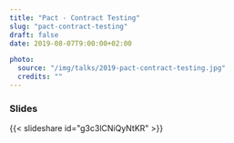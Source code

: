 ```yaml
---
title: "Pact - Contract Testing"
slug: "pact-contract-testing"
draft: false
date: 2019-08-07T9:00:00+02:00

photo:
  source: "/img/talks/2019-pact-contract-testing.jpg"
  credits: ""
---
```


<!--more-->

### Slides

{{< slideshare id="g3c3lCNiQyNtKR" >}}
